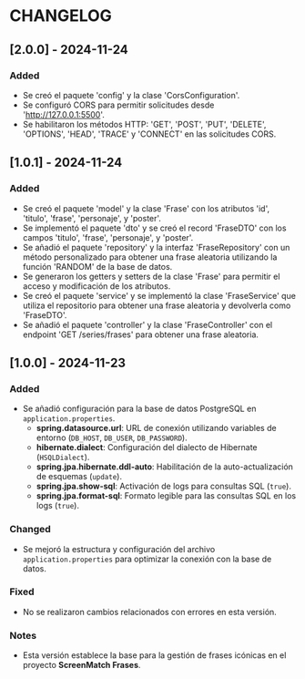 # CHANGELOG

## [2.0.0] - 2024-11-24

### Added
- Se creó el paquete 'config' y la clase 'CorsConfiguration'.
- Se configuró CORS para permitir solicitudes desde 'http://127.0.0.1:5500'.
- Se habilitaron los métodos HTTP: 'GET', 'POST', 'PUT', 'DELETE', 'OPTIONS', 'HEAD', 'TRACE' y 'CONNECT' en las solicitudes CORS.

## [1.0.1] - 2024-11-24

### Added
- Se creó el paquete 'model' y la clase 'Frase' con los atributos 'id', 'titulo', 'frase', 'personaje', y 'poster'.
- Se implementó el paquete 'dto' y se creó el record 'FraseDTO' con los campos 'titulo', 'frase', 'personaje', y 'poster'.
- Se añadió el paquete 'repository' y la interfaz 'FraseRepository' con un método personalizado para obtener una frase aleatoria utilizando la función 'RANDOM' de la base de datos.
- Se generaron los getters y setters de la clase 'Frase' para permitir el acceso y modificación de los atributos.
- Se creó el paquete 'service' y se implementó la clase 'FraseService' que utiliza el repositorio para obtener una frase aleatoria y devolverla como 'FraseDTO'.
- Se añadió el paquete 'controller' y la clase 'FraseController' con el endpoint 'GET /series/frases' para obtener una frase aleatoria.

## [1.0.0] - 2024-11-23

### Added
- Se añadió configuración para la base de datos PostgreSQL en `application.properties`.
    - **spring.datasource.url**: URL de conexión utilizando variables de entorno (`DB_HOST`, `DB_USER`, `DB_PASSWORD`).
    - **hibernate.dialect**: Configuración del dialecto de Hibernate (`HSQLDialect`).
    - **spring.jpa.hibernate.ddl-auto**: Habilitación de la auto-actualización de esquemas (`update`).
    - **spring.jpa.show-sql**: Activación de logs para consultas SQL (`true`).
    - **spring.jpa.format-sql**: Formato legible para las consultas SQL en los logs (`true`).

### Changed
- Se mejoró la estructura y configuración del archivo `application.properties` para optimizar la conexión con la base de datos.

### Fixed
- No se realizaron cambios relacionados con errores en esta versión.

### Notes
- Esta versión establece la base para la gestión de frases icónicas en el proyecto **ScreenMatch Frases**.

